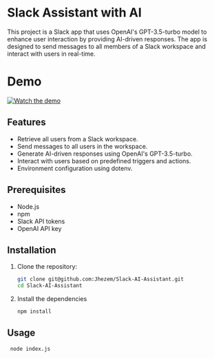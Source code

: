 # Slack Assistant with AI

This project is a Slack app that uses OpenAI's GPT-3.5-turbo model to enhance user interaction by providing AI-driven responses. The app is designed to send messages to all members of a Slack workspace and interact with users in real-time.

# Demo

[![Watch the demo](https://i.imgur.com/bMvlkbO.png)](https://www.youtube.com/shorts/SzpLCOID1Fc)

## Features

- Retrieve all users from a Slack workspace.
- Send messages to all users in the workspace.
- Generate AI-driven responses using OpenAI's GPT-3.5-turbo.
- Interact with users based on predefined triggers and actions.
- Environment configuration using dotenv.

## Prerequisites

- Node.js
- npm
- Slack API tokens
- OpenAI API key

## Installation

1. Clone the repository:
   ```sh
   git clone git@github.com:Jhezem/Slack-AI-Assistant.git
   cd Slack-AI-Assistant
   ```
2. Install the dependencies
   ```sh
   npm install
   ```

## Usage

   ```sh
    node index.js
   ```
